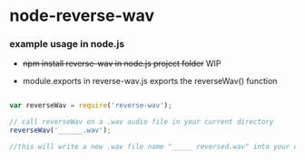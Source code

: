 # node-reverse-wav

### example usage in node.js

 - ~~npm install reverse-wav in node.js project folder~~ WIP

 - module.exports in reverse-wav.js exports the reverseWav() function

``` js  

var reverseWav = require('reverse-wav');

// call reverseWav on a .wav audio file in your current directory
reverseWav('______.wav');

//this will write a new .wav file name "_____ reversed.wav" into your current folder

```  
